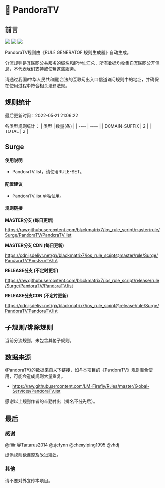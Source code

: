 # 🧸 PandoraTV

## 前言

![](https://shields.io/badge/-移除重复规则-ff69b4) ![](https://shields.io/badge/-DOMAIN与DOMAIN--SUFFIX合并-green) ![](https://shields.io/badge/-IP--CIDR(6)合并-blueviolet) 

PandoraTV规则由《RULE GENERATOR 规则生成器》自动生成。

分流规则是互联网公共服务的域名和IP地址汇总，所有数据均收集自互联网公开信息，不代表我们支持或使用这些服务。

请通过我国(中华人民共和国)合法的互联网出入口信道访问规则中的地址，并确保在使用过程中符合相关法律法规。

## 规则统计

最后更新时间：2022-05-21 21:06:22

各类型规则统计：
| 类型 | 数量(条)  | 
| ---- | ----  |
| DOMAIN-SUFFIX | 2  | 
| TOTAL | 2  | 


## Surge 

#### 使用说明
- PandoraTV.list，请使用RULE-SET。

#### 配置建议
- PandoraTV.list 单独使用。

#### 规则链接
**MASTER分支 (每日更新)**

https://raw.githubusercontent.com/blackmatrix7/ios_rule_script/master/rule/Surge/PandoraTV/PandoraTV.list

**MASTER分支 CDN (每日更新)**

https://cdn.jsdelivr.net/gh/blackmatrix7/ios_rule_script@master/rule/Surge/PandoraTV/PandoraTV.list

**RELEASE分支 (不定时更新)**

https://raw.githubusercontent.com/blackmatrix7/ios_rule_script/release/rule/Surge/PandoraTV/PandoraTV.list

**RELEASE分支CDN (不定时更新)**

https://cdn.jsdelivr.net/gh/blackmatrix7/ios_rule_script@release/rule/Surge/PandoraTV/PandoraTV.list

## 子规则/排除规则


当前分流规则，未包含其他子规则。

## 数据来源

《PandoraTV》的数据来自以下链接，如与本项目的《PandoraTV》规则混合使用，可能会造成规则大量重复。

- https://raw.githubusercontent.com/LM-Firefly/Rules/master/Global-Services/PandoraTV.list


感谢以上规则作者的辛勤付出（排名不分先后）。

## 最后

### 感谢

[@fiiir](https://github.com/fiiir) [@Tartarus2014](https://github.com/Tartarus2014) [@zjcfynn](https://github.com/zjcfynn) [@chenyiping1995](https://github.com/chenyiping1995) [@vhdj](https://github.com/vhdj)

提供规则数据源及改进建议。

### 其他

请不要对外宣传本项目。